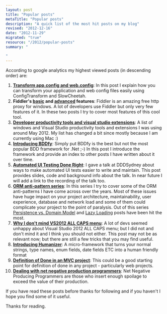 ```yaml
--- 
layout: post
title: "Popular posts"
metaTitle: "Popular posts"
description: "A quick list of the most hit posts on my blog"
revised: "2012-12-16"
date: "2012-11-29"
migrated: "true"
resource: "/2012/popular-posts"
summary: "

"
---
```

According to google analytics my highest viewed posts (in descending order) are:

 1. **[Transform app.config and web.config][1]**: In this post I explain how you can transform your application and web config files easily using ConfigTransform and SlowCheetah. 
 2. **Fiddler's [basic][2] and [advanced][3] features**: Fiddler is an amazing free http proxy for windows. A lot of developers use Fiddler but only very few features of it. In these two posts I try to cover most features of this cool tool. 
 3. **[Developer productivity tools and visual studio extensions][4]**: A list of windows and Visual Studio productivity tools and extensions I was using around May 2012. My list has changed a bit since mostly because I am currently using Mac :)
 4. **[Introducing BDDfy][5]**: Simply put BDDfy is the best but not the most popular BDD framework for .Net ;-) In this post I introduce the framework and provide an index to other posts I have written about it over time.
 5. **[Automated UI Testing Done Right][6]**: I gave a talk at DDDSydney about ways to make automated UI tests easier to write and maintain. This post provides slides, code and background info about the talk. In near future I will add a link to the recording of the talk too.
 6. **[ORM anti-pattern series][7]**: In this series I try to cover some of the ORM anti-patterns I have come across over the years. Most of these issues have huge impact on your project architecture, maintainability, user experience, database and network load and some of them could complicate your project to the point of paralysis. Out of this series [Persistence vs. Domain Model][8] and [Lazy Loading][9] posts have been hit the most.
 7. **[Why I don't mind VS2012 ALL CAPS menu][10]**: A lot of devs seemed unhappy about Visual Studio 2012 ALL CAPS menu; but I did not and don't mind it and I think you should not either. This post may not be as relevant now; but there are still a few tricks that you may find useful.
 8. **[Introducing Humanizer][11]**: A micro-framework that turns your normal strings, type names, enum fields, date fields ETC into a human friendly format
 9. **[Definition of Done in an MVC project][12]**: This could be a good starting point for definition of done in any project - particularly web projects.
 10. **[Dealing with net negative production programmers][13]**: Net Negative Producing Programmers are those who insert enough spoilage to exceed the value of their production. 

If you have read these posts before thanks for following and if you haven't I hope you find some of it useful. 

Thanks for reading.


  [1]: /transform-app-config-and-web-config
  [2]: /fiddler-in-action/part-1
  [3]: /fiddler-in-action/part-2
  [4]: /developer-productivity-tools-and-visual-studio-extensions
  [5]: /bddify-in-action/introduction
  [6]: /presentations/automated-ui-testing-done-right-at-dddsydney
  [7]: /orm-anti-patterns-series
  [8]: /orm-anti-patterns-part-4-persistence-domain-model
  [9]: /orm-anti-patterns-part-3-lazy-loading
  [10]: /why-i-do-not-mind-visual-studio-all-caps-menus
  [11]: /introducing-humanizer
  [12]: /definition-of-done-in-an-mvc-project
  [13]: /dealing-with-net-negative-producing-programmers
